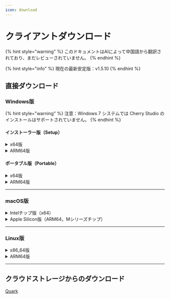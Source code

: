 ```yaml
---
icon: download
---
```

# クライアントダウンロード


{% hint style="warning" %}
このドキュメントはAIによって中国語から翻訳されており、まだレビューされていません。
{% endhint %}




{% hint style="info" %}
現在の最新安定版：v1.5.10
{% endhint %}

## 直接ダウンロード

### Windows版

{% hint style="warning" %}
注意：Windows 7 システムでは Cherry Studio のインストールはサポートされていません。
{% endhint %}

#### インストーラー版（Setup）

<details>

<summary>x64版</summary>

主リンク：

【[Cherry Studio 公式サイト](https://cherry-ai.com/download)】 【[GitHub](https://github.com/CherryHQ/cherry-studio/releases/download/v1.5.10/Cherry-Studio-1.5.10-x64-setup.exe)】

バックアップリンク：

【[リンク1](https://download-cf.ocoolai.com/https://github.com/CherryHQ/cherry-studio/releases/download/v1.5.10/Cherry-Studio-1.5.10-x64-setup.exe)】 【[リンク2](https://download.ocoolai.com/https://github.com/CherryHQ/cherry-studio/releases/download/v1.5.10/Cherry-Studio-1.5.10-x64-setup.exe)】 【[リンク3](https://download.ocoolai.online/https://github.com/CherryHQ/cherry-studio/releases/download/v1.5.10/Cherry-Studio-1.5.10-x64-setup.exe)】

</details>

<details>

<summary>ARM64版</summary>

主リンク：

【[Cherry Studio 公式サイト](https://cherry-ai.com/download)】 【[GitHub](https://github.com/CherryHQ/cherry-studio/releases/download/v1.5.10/Cherry-Studio-1.5.10-arm64-setup.exe)】

バックアップリンク：

【[リンク1](https://download-cf.ocoolai.com/https://github.com/CherryHQ/cherry-studio/releases/download/v1.5.10/Cherry-Studio-1.5.10-arm64-setup.exe)】 【[リンク2](https://download.ocoolai.com/https://github.com/CherryHQ/cherry-studio/releases/download/v1.5.10/Cherry-Studio-1.5.10-arm64-setup.exe)】 【[リンク3](https://download.ocoolai.online/https://github.com/CherryHQ/cherry-studio/releases/download/v1.5.10/Cherry-Studio-1.5.10-arm64-setup.exe)】

</details>

#### ポータブル版（Portable）

<details>

<summary>x64版</summary>

主リンク：

【[Cherry Studio 公式サイト](https://cherry-ai.com/download)】 【[GitHub](https://github.com/CherryHQ/cherry-studio/releases/download/v1.5.10/Cherry-Studio-1.5.10-x64-portable.exe)】

バックアップリンク：

【[リンク1](https://download-cf.ocoolai.com/https://github.com/CherryHQ/cherry-studio/releases/download/v1.5.10/Cherry-Studio-1.5.10-x64-portable.exe)】 【[リンク2](https://download.ocoolai.com/https://github.com/CherryHQ/cherry-studio/releases/download/v1.5.10/Cherry-Studio-1.5.10-x64-portable.exe)】 【[リンク3](https://download.ocoolai.online/https://github.com/CherryHQ/cherry-studio/releases/download/v1.5.10/Cherry-Studio-1.5.10-x64-portable.exe)】

</details>

<details>

<summary>ARM64版</summary>

主リンク：

【[Cherry Studio 公式サイト](https://cherry-ai.com/download)】 【[GitHub](https://github.com/CherryHQ/cherry-studio/releases/download/v1.5.10/Cherry-Studio-1.5.10-arm64-portable.exe)】

バックアップリンク：

【[リンク1](https://download-cf.ocoolai.com/https://github.com/CherryHQ/cherry-studio/releases/download/v1.5.10/Cherry-Studio-1.5.10-arm64-portable.exe)】 【[リンク2](https://download.ocoolai.com/https://github.com/CherryHQ/cherry-studio/releases/download/v1.5.10/Cherry-Studio-1.5.10-arm64-portable.exe)】 【[リンク3](https://download.ocoolai.online/https://github.com/CherryHQ/cherry-studio/releases/download/v1.5.10/Cherry-Studio-1.5.10-arm64-portable.exe)】

</details>

***

### macOS版

<details>

<summary>Intelチップ版（x64）</summary>

主リンク：

【[Cherry Studio 公式サイト](https://cherry-ai.com/download)】 【[GitHub](https://github.com/CherryHQ/cherry-studio/releases/download/v1.5.10/Cherry-Studio-1.5.10-x64.dmg)】

バックアップリンク：

【[リンク1](https://download-cf.ocoolai.com/https://github.com/CherryHQ/cherry-studio/releases/download/v1.5.10/Cherry-Studio-1.5.10.dmg)】 【[リンク2](https://download.ocoolai.com/https://github.com/CherryHQ/cherry-studio/releases/download/v1.5.10/Cherry-Studio-1.5.10-x64.dmg)】 【[リンク3](https://download.ocoolai.online/https://github.com/CherryHQ/cherry-studio/releases/download/v1.5.10/Cherry-Studio-1.5.10-x64.dmg)】

</details>

<details>

<summary>Apple Silicon版（ARM64，Mシリーズチップ）</summary>

主リンク：

【[Cherry Studio 公式サイト](https://cherry-ai.com/download)】 【[GitHub](https://github.com/CherryHQ/cherry-studio/releases/download/v1.5.10/Cherry-Studio-1.5.10-arm64.dmg)】

バックアップリンク：

【[リンク1](https://download-cf.ocoolai.com/https://github.com/CherryHQ/cherry-studio/releases/download/v1.5.10/Cherry-Studio-1.5.10-arm64.dmg)】 【[リンク2](https://download.ocoolai.com/https://github.com/CherryHQ/cherry-studio/releases/download/v1.5.10/Cherry-Studio-1.5.10-arm64.dmg)】 【[リンク3](https://download.ocoolai.online/https://github.com/CherryHQ/cherry-studio/releases/download/v1.5.10/Cherry-Studio-1.5.10-arm64.dmg)】

</details>

***

### Linux版

<details>

<summary>x86_64版</summary>

主リンク：

【[Cherry Studio 公式サイト](https://cherry-ai.com/download)】 【[GitHub](https://github.com/CherryHQ/cherry-studio/releases/download/v1.5.10/Cherry-Studio-1.5.10-x86_64.AppImage)】

バックアップリンク：

【[リンク1](https://download-cf.ocoolai.com/https://github.com/CherryHQ/cherry-studio/releases/download/v1.5.10/Cherry-Studio-1.5.10-x86_64.AppImage)】 【[リンク2](https://download.ocoolai.com/https://github.com/CherryHQ/cherry-studio/releases/download/v1.5.10/Cherry-Studio-1.5.10-x86_64.AppImage)】 【[リンク3](https://download.ocoolai.online/https://github.com/CherryHQ/cherry-studio/releases/download/v1.5.10/Cherry-Studio-1.5.10-x86_64.AppImage)】

</details>

<details>

<summary>ARM64版</summary>

主リンク：

【[Cherry Studio 公式サイト](https://cherry-ai.com/download)】 【[GitHub](https://github.com/CherryHQ/cherry-studio/releases/download/v1.5.10/Cherry-Studio-1.5.10-arm64.AppImage)】

バックアップリンク：

【[リンク1](https://download-cf.ocoolai.com/https://github.com/CherryHQ/cherry-studio/releases/download/v1.5.10/Cherry-Studio-1.5.10-arm64.AppImage)】 【[リンク2](https://download.ocoolai.com/https://github.com/CherryHQ/cherry-studio/releases/download/v1.5.10/Cherry-Studio-1.5.10-arm64.AppImage)】 【[リンク3](https://download.ocoolai.online/https://github.com/CherryHQ/cherry-studio/releases/download/v1.5.10/Cherry-Studio-1.5.10-arm64-AppImage)】

</details>

***

## クラウドストレージからのダウンロード

[Quark](https://pan.quark.cn/s/4044324d0ecd#/list/share)